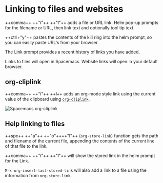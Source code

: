 # Linking to files and websites

++comma++  ++"i"++ ++"l"++ adds a file or URL link.  Helm pop-up prompts for the filename or URL, then link text and optionally tool tip text.

++ctrl+"y"++ pastes the contents of the kill ring into the helm prompt, so you can easily paste URL's from your browser.

The Link prompt provides a recent history of links you have added.

Links to files will open in Spacemacs. Website links will open in your default browser.


## org-cliplink

++comma++  ++"i"++ ++l++ adds an org-mode style link using the current value of the clipboard using [`org-cliplink`](https://github.com/rexim/org-cliplink).

![Spacemacs org-cliplink](https://camo.githubusercontent.com/06f11f9b0774e196aec8b184080ce03365cd8579/687474703a2f2f692e696d6775722e636f6d2f6f41306269726d2e676966)


## Help linking to files

++spc++ ++"a"++ ++"o"++++"l"++ (`org-store-link`) function gets the path and filename of the current file, appending the contents of the current line of that file to the link.

++comma++  ++"i"++ ++"l"++ will show the stored link in the helm prompt for the Link.

`M-x org-insert-last-stored-link` will also add a link to a file using the information from `org-store-link`.

<!--
>####TODO::Add keybinding to Spacemacs org layer
> Create a pull request with a keybinding for `org-insert-last-stored-link`
-->
